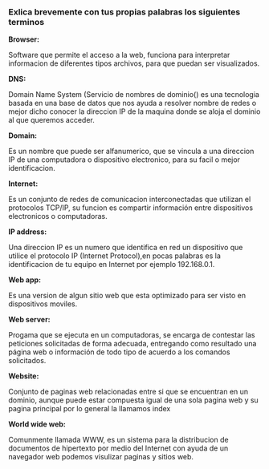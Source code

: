 ### Exlica brevemente con tus propias palabras los siguientes terminos

**Browser:**

Software que permite el acceso a la web, funciona para interpretar informacion de diferentes tipos archivos, para que puedan ser visualizados.

**DNS:**

Domain Name System (Servicio de nombres de dominio() es una tecnologia basada en una base de datos que nos ayuda a resolver nombre de redes o mejor dicho conocer la direccion IP de la maquina donde se aloja el dominio al que queremos acceder.

**Domain:**

Es un nombre que puede ser alfanumerico, que se vincula a una direccion IP de una computadora o dispositivo electronico, para su facil o mejor identificacion.

**Internet:**

Es un conjunto de redes de comunicacion interconectadas que utilizan el protocolos TCP/IP, su funcion es compartir información entre dispositivos electronicos o computadoras.


**IP address:**

Una direccion IP es un numero que identifica en red un dispositivo que utilice el protocolo IP (Internet Protocol),en pocas palabras es la identificacion de tu equipo en Internet por ejemplo 192.168.0.1.

**Web app:**

Es una version de algun sitio web que esta optimizado para ser visto en dispositivos moviles.

**Web server:**

Progama que se ejecuta en un computadoras, se encarga de contestar las peticiones solicitadas de forma adecuada, entregando como resultado una página web o información de todo tipo de acuerdo a los comandos solicitados.

**Website:**

Conjunto de paginas web relacionadas entre si que se encuentran en un dominio, aunque puede estar compuesta igual de una sola pagina web y su pagina principal por lo general la llamamos index

**World wide web:**

Comunmente llamada WWW, es un sistema para la distribucion de documentos de hipertexto por medio del Internet con ayuda de un navegador web podemos visulizar paginas y sitios web.
